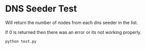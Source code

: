 # DNS Seeder Test
Will return the number of nodes from each dns seeder in the list.

If 0 is returned then there was an error or its not working properly.

```
python test.py
```